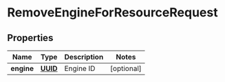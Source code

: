 

# RemoveEngineForResourceRequest

## Properties

Name | Type | Description | Notes
------------ | ------------- | ------------- | -------------
**engine** | [**UUID**](UUID.md) | Engine ID |  [optional]



